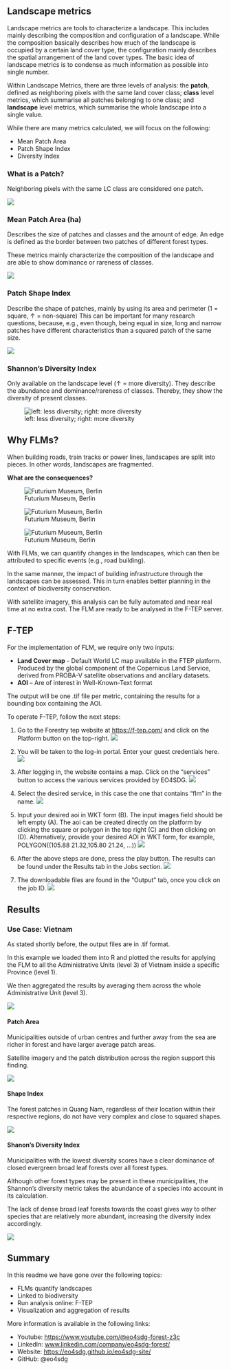 ## Landscape metrics

Landscape metrics are tools to characterize a landscape. This includes
mainly describing the composition and configuration of a landscape.
While the composition basically describes how much of the landscape is
occupied by a certain land cover type, the configuration mainly
describes the spatial arrangement of the land cover types. The basic
idea of landscape metrics is to condense as much information as possible
into single number.

Within Landscape Metrics, there are three levels of analysis: the
**patch**, defined as neighboring pixels with the same land cover class;
**class** level metrics, which summarise all patches belonging to one
class; and **landscape** level metrics, which summarise the whole
landscape into a single value.

While there are many metrics calculated, we will focus on the following:

-   Mean Patch Area
-   Patch Shape Index
-   Diversity Index

### What is a Patch?

Neighboring pixels with the same LC class are considered one patch.

![](tutorial/patch.png)

### Mean Patch Area (ha)

Describes the size of patches and classes and the amount of edge. An
edge is defined as the border between two patches of different forest
types.

These metrics mainly characterize the composition of the landscape and
are able to show dominance or rareness of classes.

![](tutorial/patch_area.png)

### Patch Shape Index

Describe the shape of patches, mainly by using its area and perimeter (1
= square, ↑ = non-square) This can be important for many research
questions, because, e.g., even though, being equal in size, long and
narrow patches have different characteristics than a squared patch of
the same size.

![](tutorial/shape_index.png)

### Shannon’s Diversity Index

Only available on the landscape level (↑ = more diversity). They
describe the abundance and dominance/rareness of classes. Thereby, they
show the diversity of present classes.

<figure>
<img src="tutorial/diversity.png"
alt="left: less diversity; right: more diversity" />
<figcaption aria-hidden="true">left: less diversity; right: more
diversity</figcaption>
</figure>

## Why FLMs?

When building roads, train tracks or power lines, landscapes are split
into pieces. In other words, landscapes are fragmented.

**What are the consequences?**

<figure>
<img src="tutorial/why_flm1.jpg" alt="Futurium Museum, Berlin" />
<figcaption aria-hidden="true">Futurium Museum, Berlin</figcaption>
</figure>

<figure>
<img src="tutorial/why_flm2.jpg" alt="Futurium Museum, Berlin" />
<figcaption aria-hidden="true">Futurium Museum, Berlin</figcaption>
</figure>

<figure>
<img src="tutorial/why_flm3.jpg" alt="Futurium Museum, Berlin" />
<figcaption aria-hidden="true">Futurium Museum, Berlin</figcaption>
</figure>

With FLMs, we can quantify changes in the landscapes, which can then be
attributed to specific events (e.g., road building).

In the same manner, the impact of building infrastructure through the
landscapes can be assessed. This in turn enables better planning in the
context of biodiversity conservation.

With satellite imagery, this analysis can be fully automated and near
real time at no extra cost. The FLM are ready to be analysed in the
F-TEP server.

## F-TEP

For the implementation of FLM, we require only two inputs:

-   **Land Cover map** - Default World LC map available in the FTEP
    platform. Produced by the global component of the Copernicus Land
    Service, derived from PROBA-V satellite observations and ancillary
    datasets.
-   **AOI** – Are of interest in Well-Known-Text format

The output will be one .tif file per metric, containing the results for
a bounding box containing the AOI.

To operate F-TEP, follow the next steps:

1.  Go to the Forestry tep website at <https://f-tep.com/> and click on
    the Platform button on the top-right. ![](tutorial/ftep1.png)

2.  You will be taken to the log-in portal. Enter your guest credentials
    here. ![](tutorial/ftep2.png)

3.  After logging in, the website contains a map. Click on the
    “services” button to access the various services provided by EO4SDG.
    ![](tutorial/ftep3.png)

4.  Select the desired service, in this case the one that contains “flm”
    in the name. ![](tutorial/ftep4.jpg)

5.  Input your desired aoi in WKT form (B). The input images field
    should be left empty (A). The aoi can be created directly on the
    platform by clicking the square or polygon in the top right (C) and
    then clicking on (D). Alternatively, provide your desired AOI in WKT
    form, for example, POLYGON((105.88 21.32,105.80 21.24, …))
    ![](tutorial/ftep5.png)

6.  After the above steps are done, press the play button. The results
    can be found under the Results tab in the Jobs section.
    ![](tutorial/ftep6.jpg)

7.  The downloadable files are found in the “Output” tab, once you click
    on the job ID. ![](tutorial/ftep7.jpg)

## Results

### Use Case: Vietnam

As stated shortly before, the output files are in .tif format.

In this example we loaded them into R and plotted the results for
applying the FLM to all the Administrative Units (level 3) of Vietnam
inside a specific Province (level 1).

We then aggregated the results by averaging them across the whole
Administrative Unit (level 3).

![](tutorial/viet_subd.jpg)

#### Patch Area

Municipalities outside of urban centres and further away from the sea
are richer in forest and have larger average patch areas.

Satellite imagery and the patch distribution across the region support
this finding.

![](tutorial/viet_patch_area.png)

#### Shape Index

The forest patches in Quang Nam, regardless of their location within
their respective regions, do not have very complex and close to squared
shapes.

![](tutorial/viet_shp_idx.png)

#### Shanon’s Diversity Index

Municipalities with the lowest diversity scores have a clear dominance
of closed evergreen broad leaf forests over all forest types.

Although other forest types may be present in these municipalities, the
Shannon’s diversity metric takes the abundance of a species into account
in its calculation.

The lack of dense broad leaf forests towards the coast gives way to
other species that are relatively more abundant, increasing the
diversity index accordingly.

![](tutorial/viet_div_idx.jpg)

## Summary

In this readme we have gone over the following topics:

-   FLMs quantify landscapes
-   Linked to biodiversity
-   Run analysis online: F-TEP
-   Visualization and aggregation of results

More information is available in the following links:

-   Youtube: <https://www.youtube.com/@eo4sdg-forest-z3c>
-   LinkedIn: www.linkedin.com/company/eo4sdg-forest/
-   Website: <https://eo4sdg.github.io/eo4sdg-site/>
-   GitHub: @eo4sdg
